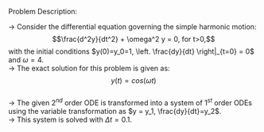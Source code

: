 Problem Description:  

-> Consider the differential equation governing the simple harmonic motion:  
$$\frac{d^2y}{dt^2} + \omega^2 y = 0, for t>0,$$
with the initial conditions $y(0)=y_0=1, \left. \frac{dy}{dt} \right|_{t=0} = 0$ and $\omega=4$.  
-> The exact solution for this problem is given as:  
$$y(t) = cos(\omega t)$$  
-> The given $2^{nd}$ order ODE is transformed into a system of $1^{st}$ order ODEs using the variable transformation as $y = y_1, \frac{dy}{dt}=y_2$.   
-> This system is solved with $\Delta t = 0.1$.  
